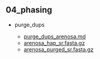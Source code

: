 ## 04_phasing

-   purge_dups

    -   [purge_dups_arenosa.md](purge_dups/purge_dups_arenosa.md)
    -   [arenosa_hap_sr.fasta.gz](purge_dups/arenosa_hap_sr.fasta.gz)
    -   [arenosa_purged_sr.fasta.gz](purge_dups/arenosa_purged_sr.fasta.gz)